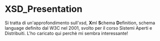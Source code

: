 # XSD_Presentation

Si tratta di un'approfondimento sull'xsd, **X**ml **S**chema **D**efinition, schema language definito dal W3C nel 2001, svolto per il corso Sistemi Aperti e Distribuiti. L'ho caricato qui perchè mi sembra interessante!
